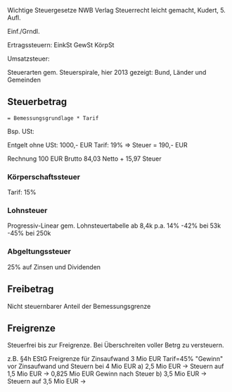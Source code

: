 Wichtige Steuergesetze NWB Verlag
Steuerrecht leicht gemacht, Kudert, 5. Aufl.

Einf./Grndl.

Ertragssteuern:
EinkSt
GewSt
KörpSt

Umsatzsteuer:

Steuerarten gem.
Steuerspirale, hier 2013 gezeigt: Bund, Länder und Gemeinden

## Steuerbetrag

    = Bemessungsgrundlage * Tarif

Bsp. USt:

Entgelt ohne USt: 1000,- EUR
Tarif: 19%
=> Steuer = 190,- EUR

Rechnung 100 EUR Brutto
84,03 Netto + 15,97 Steuer

### Körperschaftssteuer

Tarif: 15%

### Lohnsteuer

Progressiv-Linear gem. Lohnsteuertabelle
ab 8,4k p.a. 14%
-42% bei 53k
-45% bei 250k

### Abgeltungssteuer

25% auf Zinsen und Dividenden

## Freibetrag

Nicht steuernbarer Anteil der Bemessungsgrenze

## Freigrenze

Steuerfrei bis zur Freigrenze. Bei Überschreiten voller Betrg zu versteuern.

z.B. §4h EStG Freigrenze für Zinsaufwand 3 Mio EUR
Tarif=45%
"Gewinn" vor Zinsaufwand und Steuern bei 4 Mio EUR
a) 2,5 Mio EUR -> Steuern auf 1,5 Mio EUR -> 0,825 Mio EUR Gewinn nach Steuer
b) 3,5 Mio EUR -> Steuern auf 3,5 Mio EUR -> 

